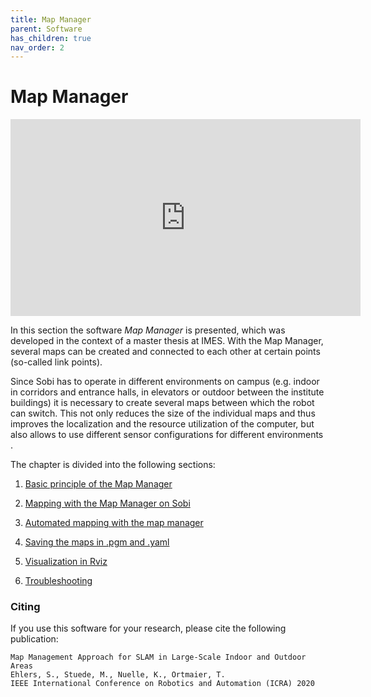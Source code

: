 ```yaml
---
title: Map Manager
parent: Software
has_children: true
nav_order: 2
---
```


# Map Manager
<iframe width="560" height="315" src="https://www.youtube.com/embed/fBbt1CZmmzU" frameborder="0" allow="autoplay; encrypted-media" allowfullscreen></iframe>

In this section the software _Map Manager_ is presented, which was developed in the context of a master thesis at IMES. With the Map Manager, several maps can be created and connected to each other at certain points (so-called link points).

Since Sobi has to operate in different environments on campus (e.g. indoor in corridors and entrance halls, in elevators or outdoor between the institute buildings) it is necessary to create several maps between which the robot can switch. This not only reduces the size of the individual maps and thus improves the localization and the resource utilization of the computer, but also allows to use different sensor configurations for different environments .

The chapter is divided into the following sections:

1. [Basic principle of the Map Manager](mm_basic_principle.html)

2. [Mapping with the Map Manager on Sobi](mm_mapping.html)

3. [Automated mapping with the map manager](mm_auto_mapping.html)

4. [Saving the maps in .pgm and .yaml](mm_save_maps.html)

5. [Visualization in Rviz](mm_visualization.html)

6. [Troubleshooting](mm_troubleshooting.html)

### Citing
If you use this software for your research, please cite the following publication:
```
Map Management Approach for SLAM in Large-Scale Indoor and Outdoor Areas
Ehlers, S., Stuede, M., Nuelle, K., Ortmaier, T.
IEEE International Conference on Robotics and Automation (ICRA) 2020
```
